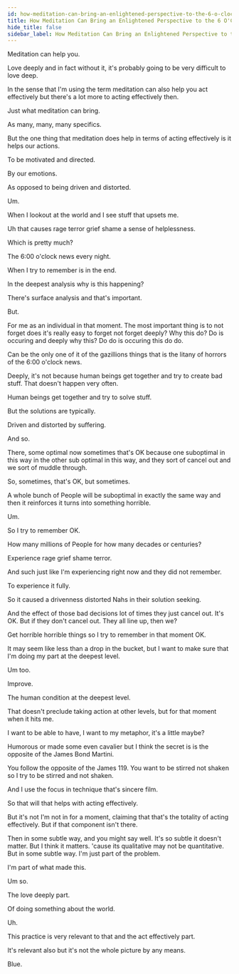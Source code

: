 ```yaml
---
id: how-meditation-can-bring-an-enlightened-perspective-to-the-6-o-clock-news
title: How Meditation Can Bring an Enlightened Perspective to the 6 O'Clock News
hide_title: false
sidebar_label: How Meditation Can Bring an Enlightened Perspective to the 6 O'Clock News
---
```



Meditation can help you.

Love deeply and in fact without it, it's probably going to be very difficult to love deep.

In the sense that I'm using the term meditation can also help you act effectively but there's a lot more to acting effectively then.

Just what meditation can bring.

As many, many, many specifics.

But the one thing that meditation does help in terms of acting effectively is it helps our actions.

To be motivated and directed.

By our emotions.

As opposed to being driven and distorted.

Um.

When I lookout at the world and I see stuff that upsets me.

Uh that causes rage terror grief shame a sense of helplessness.

Which is pretty much?

The 6:00 o'clock news every night.

When I try to remember is in the end.

In the deepest analysis why is this happening?

There's surface analysis and that's important.

But.

For me as an individual in that moment. The most important thing is to not forget does it's really easy to forget not forget deeply? Why this do? Do is occuring and deeply why this? Do do is occuring this do do.

Can be the only one of it of the gazillions things that is the litany of horrors of the 6:00 o'clock news.

Deeply, it's not because human beings get together and try to create bad stuff. That doesn't happen very often.

Human beings get together and try to solve stuff.

But the solutions are typically.

Driven and distorted by suffering.

And so.

There, some optimal now sometimes that's OK because one suboptimal in this way in the other sub optimal in this way, and they sort of cancel out and we sort of muddle through.

So, sometimes, that's OK, but sometimes.

A whole bunch of People will be suboptimal in exactly the same way and then it reinforces it turns into something horrible.

Um.

So I try to remember OK.

How many millions of People for how many decades or centuries?

Experience rage grief shame terror.

And such just like I'm experiencing right now and they did not remember.

To experience it fully.



So it caused a drivenness distorted Nahs in their solution seeking.

And the effect of those bad decisions lot of times they just cancel out. It's OK. But if they don't cancel out. They all line up, then we?

Get horrible horrible things so I try to remember in that moment OK.

It may seem like less than a drop in the bucket, but I want to make sure that I'm doing my part at the deepest level.

Um too.



Improve.

The human condition at the deepest level.

That doesn't preclude taking action at other levels, but for that moment when it hits me.

I want to be able to have, I want to my metaphor, it's a little maybe?

Humorous or made some even cavalier but I think the secret is is the opposite of the James Bond Martini.

You follow the opposite of the James 119. You want to be stirred not shaken so I try to be stirred and not shaken.

And I use the focus in technique that's sincere film.

So that will that helps with acting effectively.

But it's not I'm not in for a moment, claiming that that's the totality of acting effectively. But if that component isn't there.

Then in some subtle way, and you might say well. It's so subtle it doesn't matter. But I think it matters. 'cause its qualitative may not be quantitative. But in some subtle way. I'm just part of the problem.

I'm part of what made this.

Um so.

The love deeply part.

Of doing something about the world.

Uh.

This practice is very relevant to that and the act effectively part.

It's relevant also but it's not the whole picture by any means.

Blue.

